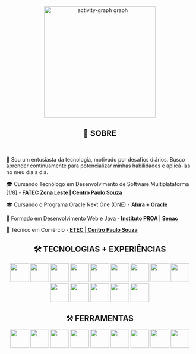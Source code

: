 

<div align="center">
  <img src="https://github-readme-activity-graph.vercel.app/graph?username=TechAbraao&radius=16&theme=react&area=true&order=5" height="300" alt="activity-graph graph"  />
</div>

<div>
  <h2 align="center">🤔 SOBRE</h2>
  <br>
  <p>💬 Sou um entusiasta da tecnologia, motivado por desafios diários. Busco aprender continuamente para potencializar minhas habilidades e aplicá-las no meu dia a dia.</p>
  <p>🎓 Cursando Tecnólogo em Desenvolvimento de Software Multiplataforma [1/8] -<b> <a href="https://www.fateczl.edu.br/cursos/desenvolvimento-de-software-multiplataforma">FATEC Zona Leste | Centro Paulo Souza</a></b></p>
  <p>🎓 Cursando o Programa Oracle Next One (ONE) - <b><a href="https://www.oracle.com/br/education/oracle-next-education/"> Alura + Oracle</a></b></p>
  <p>💼 Formado em Desenvolvimento Web e Java -<b> <a href="https://www.proa.org.br/proprofissao/">Instituto PROA | Senac</a></b></p>
  <p>💼 Técnico em Comércio -<b> <a href="https://www.cps.sp.gov.br/cursos-etec/comercio/">ETEC | Centro Paulo Souza</a></b></p>
  <h2 align="center">🛠 TECNOLOGIAS + EXPERIÊNCIAS</h2>
  <div align="center">
  <img width="50" src="https://cdn.jsdelivr.net/gh/devicons/devicon@latest/icons/java/java-original.svg" />   
  <img width="50" src="https://cdn.jsdelivr.net/gh/devicons/devicon@latest/icons/python/python-original.svg" />
  <img width="50" src="https://cdn.jsdelivr.net/gh/devicons/devicon@latest/icons/kotlin/kotlin-original.svg" />
  <img width="50" src="https://cdn.jsdelivr.net/gh/devicons/devicon@latest/icons/react/react-original.svg" />
  <img width="50" src="https://cdn.jsdelivr.net/gh/devicons/devicon@latest/icons/javascript/javascript-original.svg" />
  <img width="50" src="https://cdn.jsdelivr.net/gh/devicons/devicon@latest/icons/typescript/typescript-original.svg" /> 
  <img width="50" src="https://cdn.jsdelivr.net/gh/devicons/devicon@latest/icons/tailwindcss/tailwindcss-original.svg" /> 
  <img width="50" src="https://cdn.jsdelivr.net/gh/devicons/devicon@latest/icons/nodejs/nodejs-original-wordmark.svg" />
  <img width="50" src="https://cdn.jsdelivr.net/gh/devicons/devicon@latest/icons/angular/angular-original.svg" />
  <img width="50" src="https://cdn.jsdelivr.net/gh/devicons/devicon@latest/icons/sqldeveloper/sqldeveloper-original.svg" />
  <img width="50" src="https://cdn.jsdelivr.net/gh/devicons/devicon@latest/icons/html5/html5-original.svg" />
  <img width="50" src="https://cdn.jsdelivr.net/gh/devicons/devicon@latest/icons/css3/css3-original.svg" /> 
  <img width="50" src="https://cdn.jsdelivr.net/gh/devicons/devicon@latest/icons/mysql/mysql-original.svg" />
  <img width="50" src="https://cdn.jsdelivr.net/gh/devicons/devicon@latest/icons/spring/spring-original.svg" />  
  <br>
  </div> 
  <h2 align="center">⚒️ FERRAMENTAS</h2> 
  <div align="center">
  <img width="50" src="https://cdn.jsdelivr.net/gh/devicons/devicon@latest/icons/intellij/intellij-original.svg" /> 
  <img width="50" src="https://cdn.jsdelivr.net/gh/devicons/devicon@latest/icons/vscode/vscode-original.svg" />
  <img width="50" src="https://cdn.jsdelivr.net/gh/devicons/devicon@latest/icons/pycharm/pycharm-original.svg" />
  <img width="50" src="https://cdn.jsdelivr.net/gh/devicons/devicon@latest/icons/figma/figma-original.svg" />
  <img width="50" src="https://cdn.jsdelivr.net/gh/devicons/devicon@latest/icons/behance/behance-original.svg" />
  <img width="50" src="https://cdn.jsdelivr.net/gh/devicons/devicon@latest/icons/trello/trello-original.svg" />
  <img width="50" src="https://cdn.jsdelivr.net/gh/devicons/devicon@latest/icons/notion/notion-original.svg" />
  <img width="50" src="https://cdn.jsdelivr.net/gh/devicons/devicon@latest/icons/github/github-original.svg" />
  <img width="50" src="https://cdn.jsdelivr.net/gh/devicons/devicon@latest/icons/git/git-original.svg" />    
  </div>
</div>

          
          
